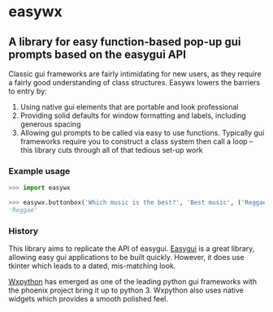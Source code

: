 # easywx #

## A library for easy function-based pop-up gui prompts based on the easygui API ##

Classic gui frameworks are fairly intimidating for new users, as they require
a fairly good understanding of class structures. Easywx lowers the barriers to
entry by:

1. Using native gui elements that are portable and look professional
2. Providing solid defaults for window formatting and labels, including
   generous spacing
3. Allowing gui prompts to be called via easy to use functions.
   Typically gui frameworks require you to construct a class system then call
   a loop – this library cuts through all of that tedious set-up work


### Example usage
```python
>>> import easywx

>>> easywx.buttonbox('Which music is the best?', 'Best music', ('Reggae', 'Funk', 'Dubstep'))
'Reggae'
```


### History ###

This library aims to replicate the API of easygui. [Easygui][1] is a great library,
allowing easy gui applications to be built quickly. However, it
does use tkinter which leads to a dated, mis-matching look.

[Wxpython][2] has emerged as one of the leading python gui frameworks with the
phoenix project bring it up to python 3. Wxpython also uses native widgets
which provides a smooth polished feel.

[1]: http://easygui.readthedocs.io
[2]: https://wxpython.org
